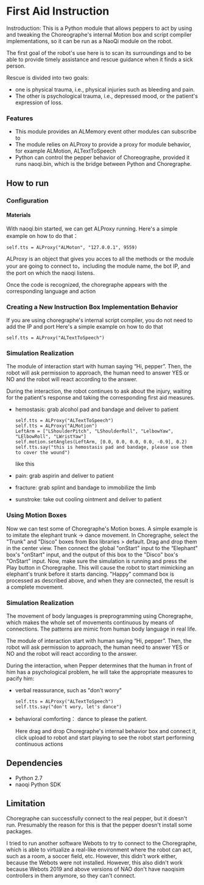 # First Aid Instruction

Instroduction: This is a Python module that allows peppers to act by using and tweaking the Choreographe's internal Motion box and script compiler implementations, so it can be run as a NaoQi module on the robot.

The first goal of the robot's use here is to scan its surroundings and to be able to provide timely assistance and rescue guidance when it finds a sick person.

Rescue is divided into two goals: 
   * one is physical trauma, i.e., physical injuries such as bleeding and pain. 
   * The other is psychological trauma, i.e., depressed mood, or the patient's expression of loss.


### Features
* This module provides an ALMemory event other modules can subscribe to
* The module relies on ALProxy to provide a proxy for module behavior, for example ALMotion, ALTextToSpeech
* Python can control the pepper behavior of Choreographe, provided it runs naoqi.bin, which is the bridge between Python and Choregraphe.

## How to run

### Configuration

#### Materials

With naoqi.bin started, we can get ALProxy running.
Here's a simple example on how to do that：

```
self.tts = ALProxy("ALMoton", "127.0.0.1", 9559)
```
ALProxy is an object that gives you acces to all the methods or the module your are going to connect to，including the module name, the bot IP, and the port on which the naoqi listens.

Once the code is recognized, the choregraphe appears with the corresponding language and action

### Creating a New Instruction Box Implementation Behavior

If you are using choregraphe's internal script compiler, you do not need to add the IP and port
Here's a simple example on how to do that

```
self.tts = ALProxy("ALTextToSpeech")
```

### Simulation Realization

The module of interaction start with human saying “Hi, pepper”. Then, the robot will ask permission to approach, the human need to answer YES or NO and the robot will react according to the answer. 

During the interaction, the robot continues to ask about the injury, waiting for the patient's response and taking the corresponding first aid measures.

 * hemostasis: grab alcohol pad and bandage and deliver to patient
   ```
   self.tts = ALProxy("ALTextToSpeech")
   self.tts = ALProxy("ALMotion")
   LeftArm = ["LShoulderPitch", "LShoulderRoll", "LelbowYaw", "LElbowRoll", "LWristYaw"]
   self.motion.setAngles(LeftArm, [0.0, 0.0, 0.0, 0.0, -0.9], 0.2)
   self.tts.say("this is hemostasis pad and bandage, please use them to cover the wound")
   ```

   like this
 * pain: grab aspirin and deliver to patient
 * fracture: grab splint and bandage to immobilize the limb
 * sunstroke: take out cooling ointment and deliver to patient

### Using Motion Boxes

Now we can test some of Choregraphe's Motion boxes. A simple example is to imitate the elephant trunk -> dance movement. In Choregraphe, select the "Trunk" and "Disco" boxes from Box libraries > default. Drag and drop them in the center view. Then connect the global "onStart" input to the “Elephant" box's "onStart" input, and the output of this box to the "Disco" box's "OnStart" input. Now, make sure the simulation is running and press the Play button in Choregraphe. This will cause the robot to start mimicking an elephant's trunk before it starts dancing. "Happy" command box is processed as described above, and when they are connected, the result is a complete movement.

### Simulation Realization

The movement of body languages is preprogramming using Choregraphe, which makes the whole set of movements continuous by means of connections. The patterns are mimic from human body language in real life.

The module of interaction start with human saying “Hi, pepper”. Then, the robot will ask permission to approach, the human need to answer YES or NO and the robot will react according to the answer. 

During the interaction, when Pepper determines that the human in front of him has a psychological problem, he will take the appropriate measures to pacify him:     

* verbal reassurance, such as "don't worry"
   ```
   self.tts = ALProxy("ALTextToSpeech")
   self.tts.say("don't wory, let's dance")
   ```
* behavioral comforting： dance to please the patient.

  Here drag and drop Choregraphe's internal behavior box and connect it, click upload to robot and start playing to see the robot start performing continuous actions

## Dependencies
  
* Python 2.7
* naoqi Python SDK

## Limitation

Choregraphe can successfully connect to the real pepper, but it doesn't run. Presumably the reason for this is that the pepper doesn't install some packages.

I tried to run another software Webots to try to connect to the Choregraphe, which is able to virtualize a real-like environment where the robot can act, such as a room, a soccer field, etc. However, this didn't work either, because the Webots were not installed. However, this also didn't work because Webots 2019 and above versions of NAO don't have naoqisim controllers in them anymore, so they can't connect.

